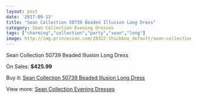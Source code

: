 ```yaml
---
layout: post
date: '2017-09-13'
title: "Sean Collection 50739 Beaded Illusion Long Dress"
category: Sean Collection Evening Dresses
tags: ["charming","collection","party","sean","long"]
image: http://img.princessan.com/28322-thickbox_default/sean-collection-50739-beaded-illusion-long-dress.jpg
---
```

Sean Collection 50739 Beaded Illusion Long Dress

On Sales: **$425.99**
<a href="https://www.princessan.com/en/12930-sean-collection-50739-beaded-illusion-long-dress.html"><amp-img layout="responsive" width="600" height="600" src="//img.princessan.com/28322-thickbox_default/sean-collection-50739-beaded-illusion-long-dress.jpg" alt="Sean Collection 50739 Beaded Illusion Long Dress 0" /></a>
<a href="https://www.princessan.com/en/12930-sean-collection-50739-beaded-illusion-long-dress.html"><amp-img layout="responsive" width="600" height="600" src="//img.princessan.com/28326-thickbox_default/sean-collection-50739-beaded-illusion-long-dress.jpg" alt="Sean Collection 50739 Beaded Illusion Long Dress 1" /></a>
<a href="https://www.princessan.com/en/12930-sean-collection-50739-beaded-illusion-long-dress.html"><amp-img layout="responsive" width="600" height="600" src="//img.princessan.com/28325-thickbox_default/sean-collection-50739-beaded-illusion-long-dress.jpg" alt="Sean Collection 50739 Beaded Illusion Long Dress 2" /></a>
<a href="https://www.princessan.com/en/12930-sean-collection-50739-beaded-illusion-long-dress.html"><amp-img layout="responsive" width="600" height="600" src="//img.princessan.com/28324-thickbox_default/sean-collection-50739-beaded-illusion-long-dress.jpg" alt="Sean Collection 50739 Beaded Illusion Long Dress 3" /></a>
<a href="https://www.princessan.com/en/12930-sean-collection-50739-beaded-illusion-long-dress.html"><amp-img layout="responsive" width="600" height="600" src="//img.princessan.com/28323-thickbox_default/sean-collection-50739-beaded-illusion-long-dress.jpg" alt="Sean Collection 50739 Beaded Illusion Long Dress 4" /></a>

Buy it: [Sean Collection 50739 Beaded Illusion Long Dress](https://www.princessan.com/en/12930-sean-collection-50739-beaded-illusion-long-dress.html "Sean Collection 50739 Beaded Illusion Long Dress")

View more: [Sean Collection Evening Dresses](https://www.princessan.com/en/94- "Sean Collection Evening Dresses")